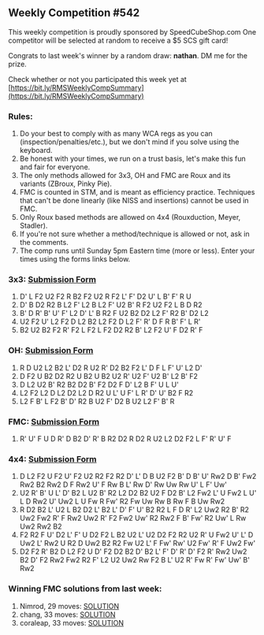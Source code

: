 ## Weekly Competition #542 
 
 This weekly competition is proudly sponsored by SpeedCubeShop.com 
 One competitor will be selected at random to receive a $5 SCS gift card! 
 
 Congrats to last week's winner by a random draw: **nathan**. DM me for the prize. 
 
 Check whether or not you participated this week yet at [https://bit.ly/RMSWeeklyCompSummary](https://bit.ly/RMSWeeklyCompSummary)  
 
 ### Rules: 
 1. Do your best to comply with as many WCA regs as you can (inspection/penalties/etc.), but we don't mind if you solve using the keyboard. 
 2. Be honest with your times, we run on a trust basis, let's make this fun and fair for everyone. 
 3. The only methods allowed for 3x3, OH and FMC are Roux and its variants (ZBroux, Pinky Pie). 
 4. FMC is counted in STM, and is meant as efficiency practice. Techniques that can't be done linearly (like NISS and insertions) cannot be used in FMC. 
 5. Only Roux based methods are allowed on 4x4 (Rouxduction, Meyer, Stadler). 
 6. If you're not sure whether a method/technique is allowed or not, ask in the comments. 
 7. The comp runs until Sunday 5pm Eastern time (more or less). Enter your times using the forms links below. 
 
### 3x3: [Submission Form](https://forms.gle/H5xoCWvGKnZ92fQt8) 
 1. D' L F2 U2 F2 R B2 F2 U2 R F2 L' F' D2 U' L B' F' R U 
 2. D' B D2 R2 B L2 F' L2 B L2 F' U2 B' R F2 U2 F2 L B D R2 
 3. B' D R' B' U' F' L2 D' L' B R2 F U2 B2 D2 L2 F' R2 B' D2 L2 
 4. U2 F2 U' L2 F2 D L2 B2 L2 F2 D L2 F' R' D F R B' F' L R' 
 5. B2 U2 B2 F2 R' F2 L F2 L F2 D2 R2 B' L2 F2 U' F D2 R' F 
 
### OH: [Submission Form](https://forms.gle/UgRLW3K1d5KkMGfM9) 
 1. R D U2 L2 B2 L' D2 R U2 R' D2 B2 F2 L' D F L F' U' L2 D' 
 2. D F2 U B2 D2 R2 U B2 U B2 U2 R' U2 F' U2 B' L2 B' F2 
 3. D L2 U2 B' R2 B2 D2 B' F2 D2 F D' L2 B F' U L U' 
 4. L2 F2 L2 D L2 D2 L2 D R2 U L' U F' L R' D' U' B2 F R2 
 5. L2 F B' L F2 B' D' R2 B U2 F' D2 B U2 L2 F' B' R 
 
### FMC: [Submission Form](https://forms.gle/1P9VUgZmA1pibwvL9) 
 1. R' U' F U D R' D B2 D' R' B R2 D2 R D2 R U2 L2 D2 F2 L F' R' U' F 
 
### 4x4: [Submission Form](https://forms.gle/bHNjncvEcPvFWBP2A) 
 1. D L2 F2 U F2 U' F2 U2 R2 F2 R2 D' L' D B U2 F2 B' D B' U' Rw2 D B' Fw2 Rw2 B2 Rw2 D F Rw2 U' F Rw B L' Rw D' Rw Uw Rw U' L F' Uw' 
 2. U2 R' B' U L' D' B2 L U2 B' R2 L2 D2 B2 U2 F D2 B' L2 Fw2 L' U Fw2 L U' L D Rw2 U' Uw2 L U Fw R Fw' R2 Fw Uw Rw B Rw F B Uw Rw2 
 3. R D2 B2 L' U2 L B2 D2 L' B2 L' D' F' U' B2 R2 L F D R' L2 Uw2 R2 B' R2 Uw2 Fw2 R' F Rw2 Uw2 R' F2 Fw2 Uw' R2 Rw2 F B' Fw' R2 Uw' L Rw Uw2 Rw2 B2 
 4. F2 R2 F U' D2 L' F' U D2 F2 L B2 U2 L' U2 D2 F2 R2 U2 R' U Fw2 U' L' D Uw2 L' Rw2 U R2 D Uw2 B2 R2 Fw U2 L' F Fw' Rw' U2 Fw' R' F Uw2 Fw' 
 5. D2 F2 R' B2 D L2 F2 U D' F2 D2 B2 D' B2 L' F' D' R' D' F2 R' Rw2 Uw2 B2 D' F2 Rw2 Fw2 R2 F' L2 U2 Uw2 Rw F2 B L' U2 R' Fw R' Fw' Uw' B' Rw2 
 
### Winning FMC solutions from last week: 
 1. Nimrod, 29 moves: [SOLUTION](https://bit.ly/4mgdTrr) 
 2. chang, 33 moves: [SOLUTION](https://bit.ly/4kWMny0) 
 3. coraleap, 33 moves: [SOLUTION](https://bit.ly/4o4y6lT) 
 